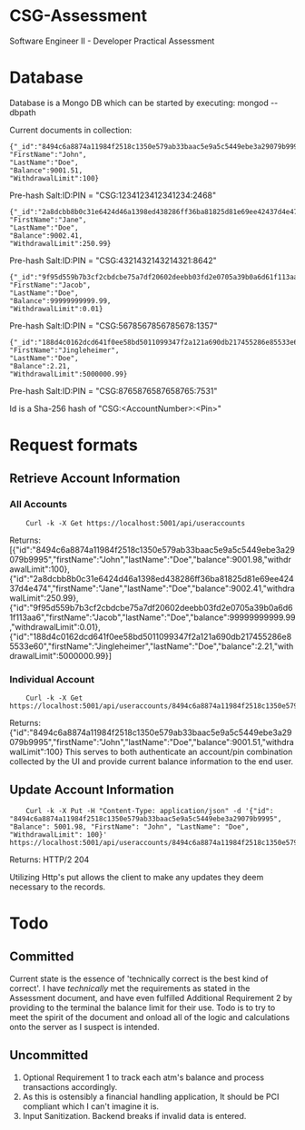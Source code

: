 # CSG-Assessment
Software Engineer II - Developer Practical Assessment

# Database
Database is a Mongo DB which can be started by executing: 
        mongod --dbpath <Path to database folder in clone>

Current documents in collection:

    {"_id":"8494c6a8874a11984f2518c1350e579ab33baac5e9a5c5449ebe3a29079b9995",
    "FirstName":"John",
    "LastName":"Doe",
    "Balance":9001.51,
    "WithdrawalLimit":100}
    
Pre-hash Salt:ID:PIN = "CSG:1234123412341234:2468"
    
    {"_id":"2a8dcbb8b0c31e6424d46a1398ed438286ff36ba81825d81e69ee42437d4e474",
    "FirstName":"Jane",
    "LastName":"Doe",
    "Balance":9002.41,
    "WithdrawalLimit":250.99}
    
Pre-hash Salt:ID:PIN = "CSG:4321432143214321:8642"
    
    {"_id":"9f95d559b7b3cf2cbdcbe75a7df20602deebb03fd2e0705a39b0a6d61f113aa6",
    "FirstName":"Jacob",
    "LastName":"Doe",
    "Balance":99999999999.99,
    "WithdrawalLimit":0.01}
    
Pre-hash Salt:ID:PIN = "CSG:5678567856785678:1357"
    

    {"_id":"188d4c0162dcd641f0ee58bd5011099347f2a121a690db217455286e85533e60",
    "FirstName":"Jingleheimer",
    "LastName":"Doe",
    "Balance":2.21,
    "WithdrawalLimit":5000000.99}
    
Pre-hash Salt:ID:PIN = "CSG:8765876587658765:7531"
    
    
    
Id is a Sha-256 hash of "CSG:\<AccountNumber\>:\<Pin\>"

# Request formats
## Retrieve Account Information

### All Accounts

        Curl -k -X Get https://localhost:5001/api/useraccounts
Returns: [{"id":"8494c6a8874a11984f2518c1350e579ab33baac5e9a5c5449ebe3a29079b9995","firstName":"John","lastName":"Doe","balance":9001.98,"withdrawalLimit":100},
{"id":"2a8dcbb8b0c31e6424d46a1398ed438286ff36ba81825d81e69ee42437d4e474","firstName":"Jane","lastName":"Doe","balance":9002.41,"withdrawalLimit":250.99},
{"id":"9f95d559b7b3cf2cbdcbe75a7df20602deebb03fd2e0705a39b0a6d61f113aa6","firstName":"Jacob","lastName":"Doe","balance":99999999999.99,"withdrawalLimit":0.01},
{"id":"188d4c0162dcd641f0ee58bd5011099347f2a121a690db217455286e85533e60","firstName":"Jingleheimer","lastName":"Doe","balance":2.21,"withdrawalLimit":5000000.99}]

### Individual Account

        Curl -k -X Get https://localhost:5001/api/useraccounts/8494c6a8874a11984f2518c1350e579ab33baac5e9a5c5449ebe3a29079b9995
Returns: {"id":"8494c6a8874a11984f2518c1350e579ab33baac5e9a5c5449ebe3a29079b9995","firstName":"John","lastName":"Doe","balance":9001.51,"withdrawalLimit":100}
This serves to both authenticate an account/pin combination collected by the UI and provide current balance information to the end user.

## Update Account Information

        Curl -k -X Put -H "Content-Type: application/json" -d '{"id": "8494c6a8874a11984f2518c1350e579ab33baac5e9a5c5449ebe3a29079b9995", "Balance": 5001.98, "FirstName": "John", "LastName": "Doe", "WithdrawalLimit": 100}' https://localhost:5001/api/useraccounts/8494c6a8874a11984f2518c1350e579ab33baac5e9a5c5449ebe3a29079b9995
Returns: HTTP/2 204

Utilizing Http's put allows the client to make any updates they deem necessary to the records. 

# Todo
## Committed
    
Current state is the essence of 'technically correct is the best kind of correct'. I have _technically_ met the requirements as stated in the Assessment document, and have even fulfilled Additional Requirement 2 by providing to the terminal the balance limit for their use. Todo is to try to meet the spirit of the document and onload all of the logic and calculations onto the server as I suspect is intended.
    
## Uncommitted
    
1. Optional Requirement 1 to track each atm's balance and process transactions accordingly.
2. As this is ostensibly a financial handling application, It should be PCI compliant which I can't imagine it is.
3. Input Sanitization. Backend breaks if invalid data is entered.

